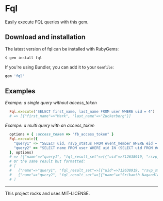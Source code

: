 # Fql

Easily execute FQL queries with this gem.

## Download and installation

The latest version of fql can be installed with RubyGems:

```bash
$ gem install fql
```

If you're using Bundler, you can add it to your `Gemfile`:

```ruby
gem 'fql'
```

## Examples

*Exampe: a single query without access_token*

```ruby
  Fql.execute('SELECT first_name, last_name FROM user WHERE uid = 4')
  # => [{"first_name"=>"Mark", "last_name"=>"Zuckerberg"}]
```

*Exampe: a multi query with an access_token*

```ruby
  options = { :access_token => "fb_access_token" }
  Fql.execute({
    "query1" => "SELECT uid, rsvp_status FROM event_member WHERE eid = 209798352393506 LIMIT 3",
    "query2" => "SELECT name FROM user WHERE uid IN (SELECT uid FROM #query1)"
  }, options)
  # => [{"name"=>"query1", "fql_result_set"=>[{"uid"=>712638919, "rsvp_status"=>"attending"}, {"uid"=>711903876, "rsvp_status"=>"attending"}, {"uid"=>711447283, "rsvp_status"=>"attending"}]}, {"name"=>"query2", "fql_result_set"=>[{"name"=>"Srikanth Nagandla"}, {"name"=>"Hinling Yeung"}, {"name"=>"G\u00F6khan Olgun"}]}]
  # Or the same result but formatted:
  # [
  #   {"name"=>"query1", "fql_result_set"=>[{"uid"=>712638919, "rsvp_status"=>"attending"}, {"uid"=>711903876, "rsvp_status"=>"attending"}, {"uid"=>711447283, "rsvp_status"=>"attending"}]}, 
  #   {"name"=>"query2", "fql_result_set"=>[{"name"=>"Srikanth Nagandla"}, {"name"=>"Hinling Yeung"}, {"name"=>"G\u00F6khan Olgun"}]}
  # ]
```

---

This project rocks and uses MIT-LICENSE.
